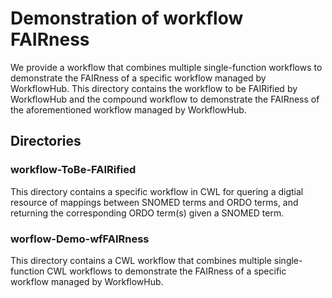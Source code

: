 # Demonstration of workflow FAIRness
We provide a workflow that combines multiple single-function workflows to demonstrate the FAIRness of a specific workflow managed by WorkflowHub. This directory contains the workflow to be FAIRified by WorkflowHub and the compound workflow to demonstrate the FAIRness of the aforementioned workflow managed by WorkflowHub.

## Directories
### workflow-ToBe-FAIRified
This directory contains a specific workflow in CWL for quering a digtial resource of mappings between SNOMED terms and ORDO terms, and returning the corresponding ORDO term(s) given a SNOMED term. 

### worflow-Demo-wfFAIRness
This directory contains a CWL workflow that combines multiple single-function CWL workflows to demonstrate the FAIRness of a specific workflow managed by WorkflowHub.
